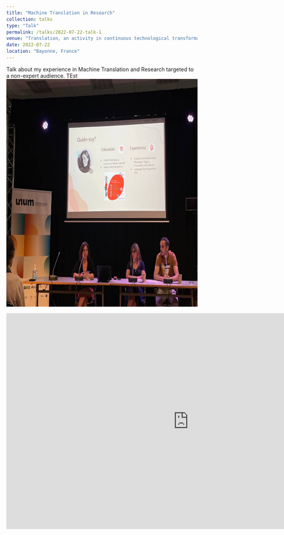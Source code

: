 ```yaml
---
title: "Machine Translation in Research"
collection: talks
type: "Talk"
permalink: /talks/2022-07-22-talk-1
venue: "Translation, an activity in continuous technological transformation, Summer School of the Basque Country"
date: 2022-07-22
location: "Bayonne, France"
---
```


<div class="row">
  <div class="col-md-8" markdown="1">
  Talk about my experience in Machine Translation and Research targeted to a non-expert audience. TEst
  </div>
  <div class="col-md-4" markdown="1">
  <img height="600px" class="center-block" src="https://github.com/onadegibert/onadegibert.github.io/blob/master/images/2022-07-22-image-1.jpeg">
  </div>
</div>

<p><iframe src="https://docs.google.com/presentation/d/e/2PACX-1vQ0wMn9fOvG_ZTGLbyoafd_0oHZotIJGJay3EPv2JvVxS5qH07AjtlFR1qYS4x5a-nxxawdDZdgfc-6/embed?start=false&loop=false&delayms=3000" frameborder="0" width="960" height="569" allowfullscreen="true" mozallowfullscreen="true" webkitallowfullscreen="true"></iframe></p>
